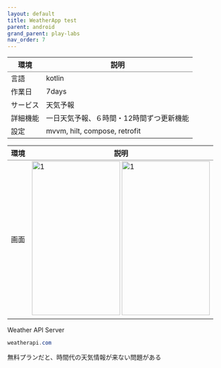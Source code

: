 ```yaml
---
layout: default
title: WeatherApp test
parent: android
grand_parent: play-labs
nav_order: 7
---
```



<table rules="groups">
  <thead>
    <tr>
      <th style="text-align: center">環境</th>
      <th style="text-align: center">説明</th>
    </tr>
  </thead>
  <tbody>
    <tr>
      <td style="text-align: left">言語</td>
      <td style="text-align: left">kotlin</td>
    </tr>
    <tr>
      <td style="text-align: left">作業日</td>
      <td style="text-align: left">7days</td>
    </tr>
    <tr>
      <td style="text-align: left">サービス</td>
      <td style="text-align: left">天気予報</td>
    </tr>
    <tr>
      <td style="text-align: left">詳細機能</td>
      <td style="text-align: left">一日天気予報、６時間・12時間ずつ更新機能</td>
    </tr>
    <tr>
      <td style="text-align: left">設定</td>
      <td style="text-align: left">mvvm, hilt, compose, retrofit</td>
    </tr>
  </tbody>
</table>

<table rules="groups">
  <thead>
    <tr>
      <th style="text-align: center">環境</th>
      <th style="text-align: center">説明</th>
    </tr>
  </thead>
  <tbody>
    <tr>
      <td style="text-align: center">画面</td>
      <td style="text-align: left">
      <img src="../../../../assets/images/compose/weather/permission_screen.png" alt="1" width="200" height="350">
      <img src="../../../../assets/images/compose/weather/main_screen.png" alt="1" width="200" height="350">
      </td>
    </tr>
  </tbody>
</table>

<!-- 
//Add lib
#test
junit = "4.13.2"
junitVersion = "1.2.1"
espressoCore = "3.6.1"
mockito-core = "3.11.2"
kotlinx-coroutines-test = "1.5.2"
mockito-kotlin = "4.0.0"

#compose
lifecycleRuntimeKtx = "2.8.5"
activityCompose = "1.9.2"
composeBom = "2024.04.01"

#hilt
hilt = "2.44"
hilt-navigation = "1.2.0"

#other
play-services-location = "21.0.1"
coil-compose = "1.4.0"
retrofit = "2.9.0"

#logger
timber= "5.0.1"

[libraries]
...

[plugins]
...
-->


Weather API Server
~~~ java
weatherapi.com
~~~ 

無料プランだと、時間代の天気情報が来ない問題がある


<br/>
